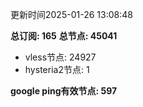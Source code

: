 更新时间2025-01-26 13:08:48

**总订阅: 165**
**总节点: 45041**
- vless节点: 24927
- hysteria2节点: 1

**google ping有效节点: 597**
